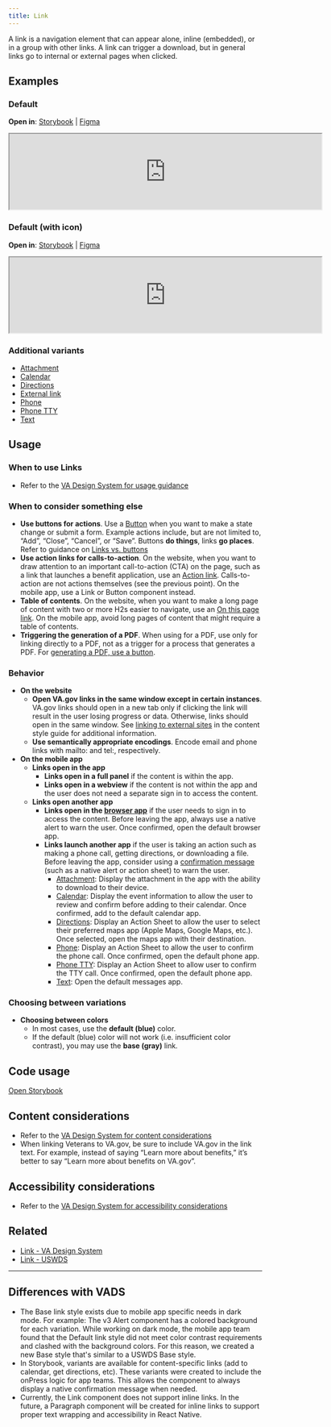 ```yaml
---
title: Link
---
```


A link is a navigation element that can appear alone, inline (embedded), or in a group with other links. A link can trigger a download, but in general links go to internal or external pages when clicked.

## Examples

### Default
**Open in**: [Storybook](https://department-of-veterans-affairs.github.io/va-mobile-library/?path=/docs/link--default)  |   [Figma](https://www.figma.com/file/QVLPB3eOunmKrgQOuOt0SU/%F0%9F%93%90-DesignLibrary2.0---VAMobile?type=design&node-id=10569-16679&mode=design&t=Os8aP9kEAvkcrH1D-4)
<iframe width="620" height="" alt="Image of component in Storybook" src="https://department-of-veterans-affairs.github.io/va-mobile-library/?path=/story/link--default&full=1&shortcuts=false&singleStory=true" allowfullscreen></iframe>

### Default (with icon)

**Open in**: [Storybook](https://department-of-veterans-affairs.github.io/va-mobile-library/?path=/docs/link--default-with-icon)  |   [Figma](https://www.figma.com/file/QVLPB3eOunmKrgQOuOt0SU/%F0%9F%93%90-DesignLibrary2.0---VAMobile?type=design&node-id=10569-16679&mode=design&t=Os8aP9kEAvkcrH1D-4)
<iframe width="620" height="" alt="Image of component in Storybook" src="https://department-of-veterans-affairs.github.io/va-mobile-library/?path=/story/link--default-with-icon&full=1&shortcuts=false&singleStory=true" allowfullscreen></iframe>

### Additional variants
* [Attachment](https://department-of-veterans-affairs.github.io/va-mobile-library/iframe.html?args=&id=link--attachment&viewMode=story)
* [Calendar](https://department-of-veterans-affairs.github.io/va-mobile-library/iframe.html?args=&id=link--calendar&viewMode=story)
* [Directions](https://department-of-veterans-affairs.github.io/va-mobile-library/iframe.html?args=&id=link--directions&viewMode=story)
* [External link](https://department-of-veterans-affairs.github.io/va-mobile-library/iframe.html?args=&id=link--external-link&viewMode=story)
* [Phone](https://department-of-veterans-affairs.github.io/va-mobile-library/iframe.html?args=&id=link--phone&viewMode=story)
* [Phone TTY](https://department-of-veterans-affairs.github.io/va-mobile-library/iframe.html?args=&id=link--phone-tty&viewMode=story)
* [Text](https://department-of-veterans-affairs.github.io/va-mobile-library/iframe.html?args=&id=link--text&viewMode=story)

## Usage

### When to use Links
* Refer to the [VA Design System for usage guidance](https://design.va.gov/components/link/#usage)

### When to consider something else
* **Use buttons for actions**. Use a [Button](https://design.va.gov/components/button) when you want to make a state change or submit a form. Example actions include, but are not limited to, “Add”, “Close”, “Cancel”, or “Save”. Buttons **do things**, links **go places**. Refer to guidance on [Links vs. buttons](https://design.va.gov/components/link/action#links-vs-buttons)
* **Use action links for calls-to-action**. On the website, when you want to draw attention to an important call-to-action (CTA) on the page, such as a link that launches a benefit application, use an [Action link](https://design.va.gov/components/link/action). Calls-to-action are not actions themselves (see the previous point). On the mobile app, use a Link or Button component instead.
* **Table of contents**. On the website, when you want to make a long page of content with two or more H2s easier to navigate, use an [On this page link](https://design.va.gov/components/on-this-page). On the mobile app, avoid long pages of content that might require a table of contents.
* **Triggering the generation of a PDF**. When using for a PDF, use only for linking directly to a PDF, not as a trigger for a process that generates a PDF. For [generating a PDF, use a button](https://design.va.gov/components/link/#links-vs-buttons).

### Behavior
* **On the website**
    * **Open VA.gov links in the same window except in certain instances**. VA.gov links should open in a new tab only if clicking the link will result in the user losing progress or data. Otherwise, links should open in the same window. See [linking to external sites](https://design.va.gov/content-style-guide/links/#linking-to-external-sites) in the content style guide for additional information.
    * **Use semantically appropriate encodings**. Encode email and phone links with mailto: and tel:, respectively.
* **On the mobile app**
	* **Links open in the app**
		* **Links open in a full panel** if the content is within the app.
		* **Links open in a webview** if the content is not within the app and the user does not need a separate sign in to access the content.
	* **Links open another app**
		* **Links open in the [browser app](https://department-of-veterans-affairs.github.io/va-mobile-library/iframe.html?args=&id=link--external-link&viewMode=story)** if the user needs to sign in to access the content. Before leaving the app, always use a native alert to warn the user. Once confirmed, open the default browser app.
		* **Links launch another app** if the user is taking an action such as making a phone call, getting directions, or downloading a file. Before leaving the app, consider using a [confirmation message](https://department-of-veterans-affairs.github.io/va-mobile-app/docs/Flagship%20design%20library/Patterns/confirmation-messages) (such as a native alert or action sheet) to warn the user.
			* [Attachment](https://department-of-veterans-affairs.github.io/va-mobile-library/iframe.html?args=&id=link--attachment&viewMode=story): Display the attachment in the app with the ability to download to their device.
			* [Calendar](https://department-of-veterans-affairs.github.io/va-mobile-library/iframe.html?args=&id=link--calendar&viewMode=story): Display the event information to allow the user to review and confirm before adding to their calendar. Once confirmed, add to the default calendar app.
			* [Directions](https://department-of-veterans-affairs.github.io/va-mobile-library/iframe.html?args=&id=link--directions&viewMode=story): Display an Action Sheet to allow the user to select their preferred maps app (Apple Maps, Google Maps, etc.). Once selected, open the maps app with their destination.
			* [Phone](https://department-of-veterans-affairs.github.io/va-mobile-library/iframe.html?args=&id=link--phone&viewMode=story): Display an Action Sheet to allow the user to confirm the phone call. Once confirmed, open the default phone app.
			* [Phone TTY](https://department-of-veterans-affairs.github.io/va-mobile-library/iframe.html?args=&id=link--phone-tty&viewMode=story): Display an Action Sheet to allow user to confirm the TTY call. Once confirmed, open the default phone app.
			* [Text](https://department-of-veterans-affairs.github.io/va-mobile-library/iframe.html?args=&id=link--text&viewMode=story): Open the default messages app.

### Choosing between variations
* **Choosing between colors**
    * In most cases, use the **default (blue)** color.
    * If the default (blue) color will not work (i.e. insufficient color contrast), you may use the **base (gray)** link.

## Code usage
[Open Storybook](https://department-of-veterans-affairs.github.io/va-mobile-library/?path=/docs/link--docs)

## Content considerations
* Refer to the [VA Design System for content considerations](https://design.va.gov/components/link/#content-considerations)
* When linking Veterans to VA.gov, be sure to include VA.gov in the link text. For example, instead of saying “Learn more about benefits,” it’s better to say “Learn more about benefits on VA.gov”.

## Accessibility considerations
* Refer to the [VA Design System for accessibility considerations](https://design.va.gov/components/link/#accessibility-considerations)

## Related
* [Link - VA Design System](https://design.va.gov/components/link/)
* [Link - USWDS](https://designsystem.digital.gov/components/link/)

----------

## Differences with VADS
* The Base link style exists due to mobile app specific needs in dark mode. For example: The v3 Alert component has a colored background for each variation. While working on dark mode, the mobile app team found that the Default link style did not meet color contrast requirements and clashed with the background colors. For this reason, we created a new Base style that's similar to a USWDS Base style.
* In Storybook, variants are available for content-specific links (add to calendar, get directions, etc). These variants were created to include the onPress logic for app teams. This allows the component to always display a native confirmation message when needed.
* Currently, the Link component does not support inline links. In the future, a Paragraph component will be created for inline links to support proper text wrapping and accessibility in React Native.